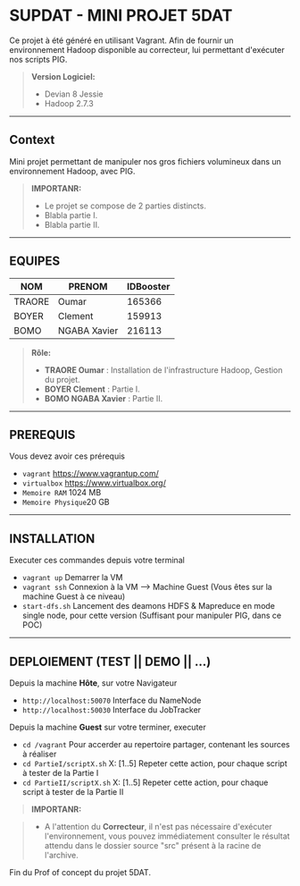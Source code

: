 SUPDAT - MINI PROJET 5DAT
===================
Ce projet à été généré en utilisant Vagrant. Afin de fournir un environnement Hadoop disponible au correcteur, lui permettant d'exécuter nos scripts PIG.

> **Version Logiciel:**
> - Devian 8 Jessie
> - Hadoop 2.7.3

----------


Context
-------------

Mini projet permettant de manipuler nos gros fichiers volumineux dans un environnement Hadoop, avec PIG.

> **IMPORTANR:**
> - Le projet se compose de 2 parties distincts.
> - Blabla partie I.
> - Blabla partie II.

----------


EQUIPES
-------------------

NOM      | PRENOM  		| IDBooster
-------- | -----------|-----------
TRAORE   | Oumar   		| 165366
BOYER    | Clement 		| 159913
BOMO     | NGABA Xavier | 216113  


> **Rôle:**
> - **TRAORE Oumar** : Installation de l'infrastructure Hadoop, Gestion du projet.
> - **BOYER Clement** : Partie I.
> - **BOMO NGABA Xavier** : Partie II.


----------


PREREQUIS
-------------

Vous devez avoir ces prérequis

- ```vagrant```  https://www.vagrantup.com/
- ```virtualbox``` https://www.virtualbox.org/
- ```Memoire RAM``` 1024 MB
- ```Memoire Physique```20 GB


----------


INSTALLATION
-------------
Executer ces commandes depuis votre terminal

- ```vagrant up```  Demarrer la VM
- ```vagrant ssh``` Connexion à la VM --> Machine Guest (Vous êtes sur la machine Guest à ce niveau)
- ```start-dfs.sh``` Lancement des deamons HDFS & Mapreduce en mode single node, pour cette version (Suffisant pour manipuler PIG, dans ce POC)


----------


DEPLOIEMENT (TEST || DEMO || ...)
-------------

Depuis la machine **Hôte**, sur votre Navigateur

- ```http://localhost:50070``` Interface du NameNode
- ```http://localhost:50030``` Interface du JobTracker

Depuis la machine **Guest** sur votre terminer, executer
 
- ```cd /vagrant``` Pour accerder au repertoire partager, contenant les sources à réaliser
- ```cd PartieI/scriptX.sh``` X: [1..5] Repeter cette action, pour chaque script à tester de la Partie I
- ```cd PartieII/scriptX.sh``` X: [1..5] Repeter cette action, pour chaque script à tester de la Partie II


> **IMPORTANR:**

> - A l'attention du **Correcteur**, il n'est pas nécessaire d'exécuter l'environnement, vous pouvez immédiatement consulter le résultat attendu dans le dossier source "src" présent à la racine de l'archive.


Fin du Prof of concept du projet 5DAT.
